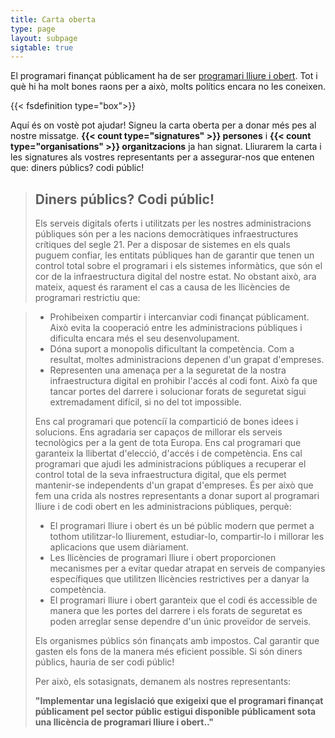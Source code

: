 ```yaml
---
title: Carta oberta
type: page
layout: subpage
sigtable: true
---
```


El programari finançat públicament ha de ser [programari lliure i obert][fs]. Tot i què hi ha molt bones raons per a això, molts polítics encara no les coneixen.

{{< fsdefinition type="box">}}

Aquí és on vostè pot ajudar! Signeu la carta oberta per a donar més pes al nostre missatge. **{{< count type="signatures" >}} persones** i **{{< count type="organisations" >}} organitzacions** ja han signat. Lliurarem la carta i les signatures als vostres representants per a assegurar-nos que entenen que: diners públics? codi públic! 

> ## Diners públics? Codi públic!
> 
> Els serveis digitals oferts i utilitzats per les nostres administracions públiques són per a les nacions democràtiques infraestructures crítiques del segle 21. Per a disposar de sistemes en els quals puguem confiar, les entitats públiques han de garantir que tenen un control total sobre el programari i els sistemes informàtics, que són el cor de la infraestructura digital del nostre estat. No obstant això, ara mateix, aquest és rarament el cas a causa de les llicències de programari restrictiu que:

> 
> * Prohibeixen compartir i intercanviar codi finançat públicament. Això evita la cooperació entre les administracions públiques i dificulta encara més el seu desenvolupament.
> * Dóna suport a monopolis dificultant la competència. Com a resultat, moltes administracions depenen d'un grapat d'empreses.
> * Representen una amenaça per a la seguretat de la nostra infraestructura digital en prohibir l'accés al codi font. Això fa que tancar portes del darrere i solucionar forats de seguretat sigui extremadament difícil, si no del tot impossible.
>
> Ens cal programari que potenciï la compartició de bones idees i solucions. Ens agradaria ser capaços de millorar els serveis tecnològics per a la gent de tota Europa. Ens cal programari que garanteix la llibertat d'elecció, d'accés i de competència. Ens cal programari que ajudi les administracions públiques a recuperar el control total de la seva infraestructura digital, que els permet mantenir-se independents d'un grapat d'empreses. És per això que fem una crida als nostres representants a donar suport al programari lliure i de codi obert en les administracions públiques, perquè:
> 
> * El programari lliure i obert és un bé públic modern que permet a tothom utilitzar-lo lliurement, estudiar-lo, compartir-lo i millorar les aplicacions que usem diàriament. 
> * Les llicències de programari lliure i obert proporcionen mecanismes per a evitar quedar atrapat en serveis de companyies específiques que utilitzen llicències restrictives per a danyar la competència.
> *  El programari lliure i obert garanteix que el codi és accessible de manera que les portes del darrere i els forats de seguretat es poden arreglar sense dependre d'un únic proveïdor de serveis. 
> 
> Els organismes públics són finançats amb impostos. Cal garantir que gasten els fons de la manera més eficient possible. Si són diners públics, hauria de ser codi públic! 
> 
> Per això, els sotasignats, demanem als nostres representants:
> 
> **"Implementar una legislació que exigeixi que el programari finançat públicament pel sector públic estigui disponible públicament sota una llicència de programari lliure i obert.."**

[fs]: https://fsfe.org/freesoftware/basics/summary.html "El programari lliure dóna el dret a tothom a utilitzar, estudiar, compartir i millorar el programari. Aquest dret ajuda a recolzar altres llibertats fonamentals com la llibertat d'expressió, premsa o privadesa.."
